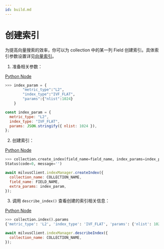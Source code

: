 ```yaml
---
id: build.md
---
```


# 创建索引

为提高向量搜索的效率，你可以为 collection 中的某一列 Field 创建索引。具体索引参数设置详见[向量索引](index.md)。

1. 准备相关参数：

<div class="multipleCode">

  <a href="?python">Python </a>
  <a href="?javascript">Node</a>
</div>


```python
>>> index_param = {
        "metric_type":"L2",
        "index_type":"IVF_FLAT",
        "params":{"nlist":1024}
    }
```

```javascript
const index_param = {
  metric_type: "L2",
  index_type: "IVF_FLAT",
  params: JSON.stringify({ nlist: 1024 }),
};
```

2. 创建索引：

<div class="multipleCode">

  <a href="?python">Python </a>
  <a href="?javascript">Node</a>
</div>


```python
>>> collection.create_index(field_name=field_name, index_params=index_param)
Status(code=0, message='')
```

```javascript
await milvusClient.indexManager.createIndex({
  collection_name: COLLECTION_NAME,
  field_name: FIELD_NAME,
  extra_params: index_param,
});
```

3. 调用 `describe_index()` 查看创建的索引相关信息：

<div class="multipleCode">

  <a href="?python">Python </a>
  <a href="?javascript">Node</a>
</div>


```python
>>> collection.index().params
{'metric_type': 'L2', 'index_type': 'IVF_FLAT', 'params': {'nlist': 1024}}
```

```javascript
await milvusClient.indexManager.describeIndex({
  collection_name: COLLECTION_NAME,
});
```
